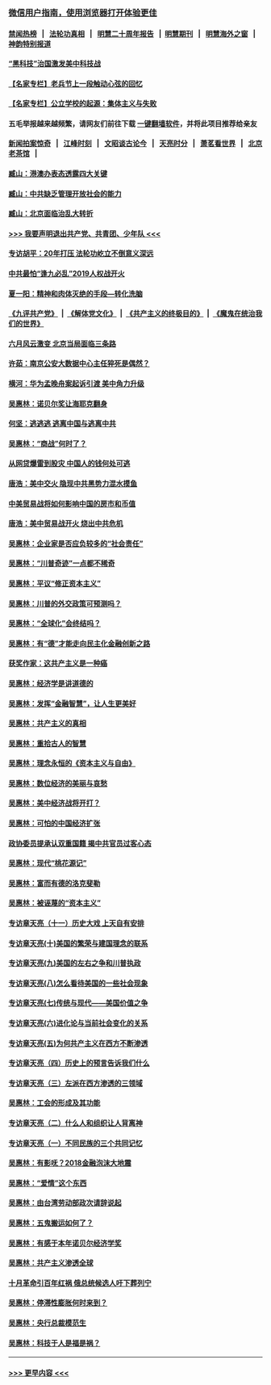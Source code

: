 ### [微信用户指南，使用浏览器打开体验更佳](https://github.com/gfw-breaker/banned-news1/blob/master/indexes/wechat-guide.md?t=0)
#### [禁闻热榜](热点新闻.md?t=0)  &nbsp;&nbsp;|&nbsp;&nbsp; [法轮功真相](https://github.com/gfw-breaker/truth/blob/master/README.md?t=0) &nbsp;&nbsp;|&nbsp;&nbsp; [明慧二十周年报告](https://github.com/gfw-breaker/mh-reports/blob/master/README.md?t=0) &nbsp;&nbsp;|&nbsp;&nbsp;[明慧期刊](https://github.com/gfw-breaker/mh-qikan) &nbsp;&nbsp;|&nbsp;&nbsp; [明慧海外之窗](https://github.com/gfw-breaker/mh-news/blob/master/README.md?t=0) &nbsp;&nbsp;|&nbsp;&nbsp; [神韵特别报道](https://github.com/gfw-breaker/mh-news/blob/master/shenyun.md?t=0)
#### [“黑科技”治国激发美中科技战](../pages/nsc423/n11638056.md?t=02080655) 
#### [【名家专栏】老兵节上一段触动心弦的回忆](../pages/nsc423/n11646016.md?t=02080655) 
#### [【名家专栏】公立学校的起源：集体主义与失败](../pages/nsc423/n11601833.md?t=02080655) 
#### 五毛举报越来越频繁，请网友们前往下载 [一键翻墙软件](https://github.com/gfw-breaker/ssr-accounts)，并将此项目推荐给亲友
#### [新闻拍案惊奇](https://github.com/gfw-breaker/banned-news1/blob/master/pages/link4.md) &nbsp;&nbsp;|&nbsp;&nbsp; [江峰时刻](https://github.com/gfw-breaker/banned-news1/blob/master/pages/link4.md) &nbsp;&nbsp;|&nbsp;&nbsp; [文昭谈古论今](https://github.com/gfw-breaker/banned-news1/blob/master/pages/link4.md) &nbsp;&nbsp;|&nbsp;&nbsp; [天亮时分](https://github.com/gfw-breaker/banned-news1/blob/master/pages/link4.md) &nbsp;&nbsp;|&nbsp;&nbsp; [萧茗看世界](https://github.com/gfw-breaker/banned-news1/blob/master/pages/link4.md) &nbsp;&nbsp;|&nbsp;&nbsp; [北京老茶馆](https://github.com/gfw-breaker/banned-news1/blob/master/pages/link4.md) &nbsp;&nbsp;|&nbsp;&nbsp; 
#### [臧山：港澳办表态透露四大关键](../pages/nsc423/n11421628.md?t=02080655) 
#### [臧山：中共缺乏管理开放社会的能力](../pages/nsc423/n11407457.md?t=02080655) 
#### [臧山：北京面临治乱大转折](../pages/nsc423/n11406895.md?t=02080655) 
#### [>>> 我要声明退出共产党、共青团、少年队 <<<](https://github.com/begood0513/goodnews/blob/master/quit/letter.md) 
#### [专访胡平：20年打压 法轮功屹立不倒意义深远](../pages/nsc423/n11398800.md?t=02080655) 
#### [中共最怕“逢九必乱”2019人权战开火](../pages/nsc423/n11385248.md?t=02080655) 
#### [夏一阳：精神和肉体灭绝的手段—转化洗脑](../pages/nsc423/n11368250.md?t=02080655) 
#### [《九评共产党》](https://github.com/begood0513/9ping.md/blob/master/README.md) &nbsp;|&nbsp; [《解体党文化》](../../../../jtdwh.md/blob/master/README.md)  &nbsp;|&nbsp; [《共产主义的终极目的》](../../../../gczydzjmd.md/blob/master/README.md) &nbsp;|&nbsp; [《魔鬼在统治我们的世界》](../../../../mgztzwmdsj.md/blob/master/README.md) 
#### [六月风云激变 北京当局面临三条路](../pages/nsc423/n11313668.md?t=02080655) 
#### [许茹：南京公安大数据中心主任猝死是偶然？](../pages/nsc423/n11064744.md?t=02080655) 
#### [横河：华为孟晚舟案起诉引渡 美中角力升级](../pages/nsc423/n11027230.md?t=02080655) 
#### [吴惠林：诺贝尔奖让海耶克翻身](../pages/nsc423/n10890049.md?t=02080655) 
#### [何坚：逃逃逃 逃离中国与逃离中共](../pages/nsc423/n10592891.md?t=02080655) 
#### [吴惠林：“商战”何时了？](../pages/nsc423/n10573558.md?t=02080655) 
#### [从网贷爆雷到股灾 中国人的钱何处可逃](../pages/nsc423/n10572800.md?t=02080655) 
#### [唐浩：美中交火 隐现中共黑势力混水摸鱼](../pages/nsc423/n10544040.md?t=02080655) 
#### [中美贸易战将如何影响中国的房市和币值](../pages/nsc423/n10543697.md?t=02080655) 
#### [唐浩：美中贸易战开火 烧出中共危机](../pages/nsc423/n10540126.md?t=02080655) 
#### [吴惠林：企业家是否应负较多的“社会责任”](../pages/nsc423/n10535022.md?t=02080655) 
#### [吴惠林：“川普奇迹”一点都不稀奇](../pages/nsc423/n10512808.md?t=02080655) 
#### [吴惠林：平议“修正资本主义”](../pages/nsc423/n10495724.md?t=02080655) 
#### [吴惠林：川普的外交政策可预测吗？](../pages/nsc423/n10462387.md?t=02080655) 
#### [吴惠林：“全球化”会终结吗？](../pages/nsc423/n10452838.md?t=02080655) 
#### [吴惠林：有“德”才能走向民主化金融创新之路](../pages/nsc423/n10432292.md?t=02080655) 
#### [获奖作家：这共产主义是一种癌](../pages/nsc423/n10431541.md?t=02080655) 
#### [吴惠林：经济学是讲道德的](../pages/nsc423/n10398014.md?t=02080655) 
#### [吴惠林：发挥“金融智慧”，让人生更美好](../pages/nsc423/n10375019.md?t=02080655) 
#### [吴惠林：共产主义的真相](../pages/nsc423/n10351394.md?t=02080655) 
#### [吴惠林：重拾古人的智慧](../pages/nsc423/n10337691.md?t=02080655) 
#### [吴惠林：理念永恒的《资本主义与自由》](../pages/nsc423/n10316274.md?t=02080655) 
#### [吴惠林：数位经济的美丽与哀愁](../pages/nsc423/n10292946.md?t=02080655) 
#### [吴惠林：美中经济战将开打？](../pages/nsc423/n10258825.md?t=02080655) 
#### [吴惠林：可怕的中国经济扩张](../pages/nsc423/n10219147.md?t=02080655) 
#### [政协委员提承认双重国籍 揭中共官员过客心态](../pages/nsc423/n10208809.md?t=02080655) 
#### [吴惠林：现代“桃花源记”](../pages/nsc423/n10185234.md?t=02080655) 
#### [吴惠林：富而有德的洛克斐勒](../pages/nsc423/n10142264.md?t=02080655) 
#### [吴惠林：被诬蔑的“资本主义”](../pages/nsc423/n10124816.md?t=02080655) 
#### [专访章天亮（十一）历史大戏 上天自有安排](../pages/nsc423/n10094905.md?t=02080655) 
#### [专访章天亮(十)美国的繁荣与建国理念的联系](../pages/nsc423/n10094899.md?t=02080655) 
#### [专访章天亮(九)美国的左右之争和川普执政](../pages/nsc423/n10094889.md?t=02080655) 
#### [专访章天亮(八)怎么看待美国的一些社会现象](../pages/nsc423/n10094857.md?t=02080655) 
#### [专访章天亮(七)传统与现代——美国价值之争](../pages/nsc423/n10093140.md?t=02080655) 
#### [专访章天亮(六)进化论与当前社会变化的关系](../pages/nsc423/n10092036.md?t=02080655) 
#### [专访章天亮(五)为何共产主义在西方不断渗透](../pages/nsc423/n10083620.md?t=02080655) 
#### [专访章天亮（四）历史上的预言告诉我们什么](../pages/nsc423/n10083606.md?t=02080655) 
#### [专访章天亮（三）左派在西方渗透的三领域](../pages/nsc423/n10081115.md?t=02080655) 
#### [吴惠林：工会的形成及其功能](../pages/nsc423/n10080633.md?t=02080655) 
#### [专访章天亮（二）什么人和组织让人背离神](../pages/nsc423/n10076637.md?t=02080655) 
#### [专访章天亮（一）不同民族的三个共同记忆](../pages/nsc423/n10074188.md?t=02080655) 
#### [吴惠林：有影呒？2018金融泡沫大地震](../pages/nsc423/n10040534.md?t=02080655) 
#### [吴惠林：“爱情”这个东西](../pages/nsc423/n10019423.md?t=02080655) 
#### [吴惠林：由台湾劳动部政次请辞说起](../pages/nsc423/n9979679.md?t=02080655) 
#### [吴惠林：五鬼搬运如何了？](../pages/nsc423/n9925338.md?t=02080655) 
#### [吴惠林：有感于本年诺贝尔经济学奖](../pages/nsc423/n9871883.md?t=02080655) 
#### [吴惠林：共产主义渗透全球](../pages/nsc423/n9812748.md?t=02080655) 
#### [十月革命引百年红祸 俄总统候选人吁下葬列宁](../pages/nsc423/n9810182.md?t=02080655) 
#### [吴惠林：停滞性膨胀何时来到？](../pages/nsc423/n9764136.md?t=02080655) 
#### [吴惠林：央行总裁模范生](../pages/nsc423/n9728134.md?t=02080655) 
#### [吴惠林：科技于人是福是祸？](../pages/nsc423/n9672982.md?t=02080655) 

----
#### [ >>> 更早内容 <<< ](../indexes/nsc423-earlier.md)
